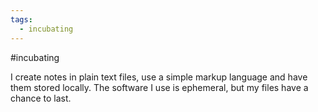 ```yaml
---
tags:
  - incubating
---
```

#incubating 

I create notes in plain text files, use a simple markup language and have them stored locally. The software I use is ephemeral, but my files have a chance to last. 